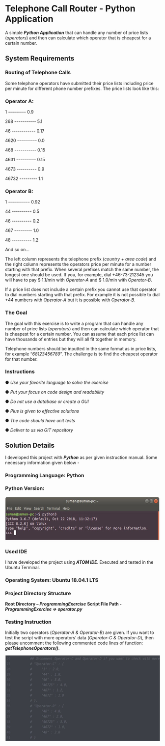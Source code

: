 # Telephone Call Router - Python Application
A simple _**Python Application**_ that can handle any number of price lists (_operators_) and then can calculate which operator that is cheapest for a certain number. 

## System Requirements

### Routing of Telephone Calls
Some telephone operators have submitted their price lists including price per minute for different phone number prefixes. The price lists look like this:

### Operator A:
1 --------- 0.9

268	----------- 5.1

46 ------------ 0.17

4620 ---------- 0.0

468 ----------- 0.15

4631 ---------- 0.15

4673 ---------- 0.9

46732 --------- 1.1

### Operator B:
1 ----------- 0.92

44 ---------- 0.5

46 ---------- 0.2

467 --------- 1.0

48 ---------- 1.2

And so on...

The left column represents the telephone prefix (_country + area code_) and the right column represents the operators price per minute for a number starting with that prefix. When several prefixes match the same number, the longest one should be used. If you, for example, dial +46-73-212345 you will have to pay $ 1.1/min with _Operator-A_ and $ 1.0/min with _Operator-B_. 

If a price list does not include a certain prefix you cannot use that operator to dial numbers starting with that prefix. For example it is not possible to dial +44 numbers with _Operator-A_ but it is possible with _Operator-B_.

### The Goal
The goal with this exercise is to write a program that can handle any number of price lists (_operators_) and then can calculate which operator that is cheapest for a certain number. You can assume that each price list can have thousands of entries but they will all fit together in memory.

Telephone numbers should be inputted in the same format as in price lists, for example “_68123456789_”. The challenge is to find the cheapest operator for that number.

### Instructions
●	_Use your favorite language to solve the exercise_

●	_Put your focus on code design and readability_ 

●	_Do not use a database or create a GUI_ 

●	_Plus is given to effective solutions_ 

●	_The code should have unit tests_

●	_Deliver to us via GIT repository_

## Solution Details
I developed this project with _**Python**_ as per given instruction manual. Some necessary information given below -

### Programming Language: Python

### Python Version:
![Python version used in the application](https://github.com/xtremeonecoder/telephone-call-router-python/blob/master/documentation/Programming-Environment.jpg)

### Used IDE
I have developed the project using _**ATOM IDE**_. Executed and tested in the Ubuntu Terminal.

### Operating System: Ubuntu 18.04.1 LTS

### Project Directory Structure
**Root Directory – _ProgrammingExercise_**
**Script File Path -**
_**ProgrammingExercise => operator.py**_

### Testing Instruction
Initially two operators (_Operator-A & Operator-B_) are given. If you want to test the script with more operators’ data (_Operator-C & Operator-D_), then please uncomment the following commented code lines of function: _**getTelephoneOperators()**_.

![Commented extra data for testing the application](https://github.com/xtremeonecoder/telephone-call-router-python/blob/master/documentation/Extra-Data-for-Testing.jpg)
